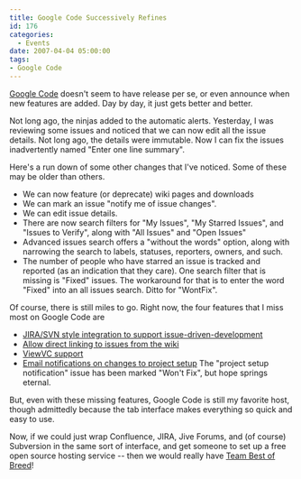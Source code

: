 ```yaml
---
title: Google Code Successively Refines
id: 176
categories:
  - Events
date: 2007-04-04 05:00:00
tags:
- Google Code
---
```


[Google Code](http://code.google.com/hosting/%22) doesn't seem to have release per se, or even announce when new features are added. Day by day, it just gets better and better.

Not long ago, the ninjas added to the automatic alerts. Yesterday, I was reviewing some issues and noticed that we can now edit all the issue details. Not long ago, the details were immutable. Now I can fix the issues inadvertently named "Enter one line summary".

Here's a run down of some other changes that I've noticed. Some of these may be older than others.

*   We can now feature (or deprecate) wiki pages and downloads
*   We can mark an issue "notify me of issue changes".
*   We can edit issue details.
*   There are now search filters for "My Issues", "My Starred Issues", and "Issues to Verify", along with "All Issues" and "Open Issues"
*   Advanced issues search offers a "without the words" option, along with narrowing the search to labels, statuses, reporters, owners, and such.
*   The number of people who have starred an issue is tracked and reported (as an indication that they care).
One search filter that is missing is "Fixed" issues. The workaround for that is to enter the word "Fixed" into an all issues search. Ditto for "WontFix".

Of course, there is still miles to go. Right now, the four features that I miss most on Google Code are

*   [JIRA/SVN style integration to support issue-driven-development](http://code.google.com/p/support/issues/detail?id=94)
*   [Allow direct linking to issues from the wiki](http://code.google.com/p/support/issues/detail?id=57)
*   [ViewVC support](http://code.google.com/p/support/issues/detail?id=71)
*   [Email notifications on changes to project setup](http://code.google.com/p/support/issues/detail?id=96)
The "project setup notification" issue has been marked "Won't Fix", but hope springs eternal.

But, even with these missing features, Google Code is still my favorite host, though admittedly because the tab interface makes everything so quick and easy to use.

Now, if we could just wrap Confluence, JIRA, Jive Forums, and (of course) Subversion in the same sort of interface, and get someone to set up a free open source hosting service -- then we would really have [Team Best of Breed](http://jroller.com/page/TedHusted?entry=prim)!